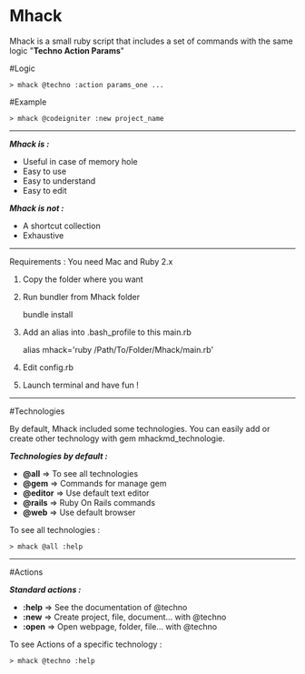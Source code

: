 Mhack
=====

Mhack is a small ruby script that includes a set of commands with the same logic "**Techno Action Params**"

#Logic

    > mhack @techno :action params_one ...

#Example  

    > mhack @codeigniter :new project_name  
    
----------
***Mhack is :***

 - Useful in case of memory hole 
 - Easy to use
 - Easy to understand
 - Easy to edit


***Mhack is not :***

 - A shortcut collection 
 - Exhaustive

----------


Requirements : You need Mac and Ruby 2.x

 1. Copy the folder where you want
 2. Run bundler from Mhack folder

	bundle install

 3. Add an alias into .bash_profile to this main.rb

    alias mhack='ruby /Path/To/Folder/Mhack/main.rb'

 4. Edit config.rb 
 5. Launch terminal and have fun !


 ----------

#Technologies

By default, Mhack included some technologies. You can easily add or create other technology with gem mhackmd_technologie.

***Technologies by default :***

 - **@all** => To see all technologies
 - **@gem** => Commands for manage gem
 - **@editor** => Use default text editor
 - **@rails** => Ruby On Rails commands
 - **@web** => Use default browser



To see all technologies :

    > mhack @all :help  

 ----------

#Actions


***Standard actions :***

 - **:help** => See the documentation of @techno
 - **:new** => Create project, file, document... with @techno 
 - **:open** => Open webpage, folder, file... with @techno
 

To see Actions of a specific technology :

    > mhack @techno :help  
